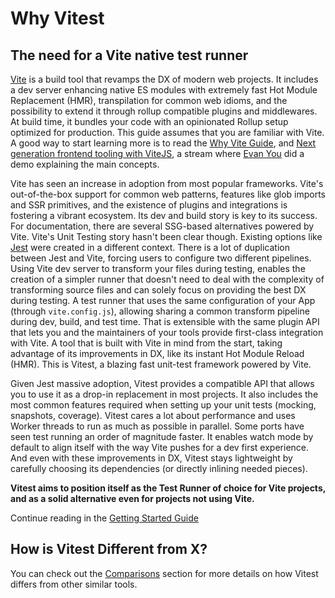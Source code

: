 # Why Vitest

## The need for a Vite native test runner

[Vite](https://vitejs.dev) is a build tool that revamps the DX of modern web projects. It includes a dev server enhancing native ES modules with extremely fast Hot Module Replacement (HMR), transpilation for common web idioms, and the possibility to extend it through rollup compatible plugins and middlewares. At build time, it bundles your code with an opinionated Rollup setup optimized for production. This guide assumes that you are familiar with Vite. A good way to start learning more is to read the [Why Vite Guide](https://vitejs.dev/guide/why.html), and [Next generation frontend tooling with ViteJS](https://www.youtube.com/watch?v=UJypSr8IhKY), a stream where [Evan You](https://twitter.com/youyuxi) did a demo explaining the main concepts. 

Vite has seen an increase in adoption from most popular frameworks. Vite's out-of-the-box support for common web patterns, features like glob imports and SSR primitives, and the existence of plugins and integrations is fostering a vibrant ecosystem. Its dev and build story is key to its success. For documentation, there are several SSG-based alternatives powered by Vite. Vite's Unit Testing story hasn't been clear though. Existing options like [Jest](https://jestjs.io/) were created in a different context. There is a lot of duplication between Jest and Vite, forcing users to configure two different pipelines. Using Vite dev server to transform your files during testing, enables the creation of a simpler runner that doesn't need to deal with the complexity of transforming source files and can solely focus on providing the best DX during testing. A test runner that uses the same configuration of your App (through `vite.config.js`), allowing sharing a common transform pipeline during dev, build, and test time. That is extensible with the same plugin API that lets you and the maintainers of your tools provide first-class integration with Vite. A tool that is built with Vite in mind from the start, taking advantage of its improvements in DX, like its instant Hot Module Reload (HMR). This is Vitest, a blazing fast unit-test framework powered by Vite. 

Given Jest massive adoption, Vitest provides a compatible API that allows you to use it as a drop-in replacement in most projects. It also includes the most common features required when setting up your unit tests (mocking, snapshots, coverage). Vitest cares a lot about performance and uses Worker threads to run as much as possible in parallel. Some ports have seen test running an order of magnitude faster. It enables watch mode by default to align itself with the way Vite pushes for a dev first experience. And even with these improvements in DX, Vitest stays lightweight by carefully choosing its dependencies (or directly inlining needed pieces). 

**Vitest aims to position itself as the Test Runner of choice for Vite projects, and as a solid alternative even for projects not using Vite.**

Continue reading in the [Getting Started Guide](./index)

## How is Vitest Different from X?

You can check out the [Comparisons](./comparisons) section for more details on how Vitest differs from other similar tools.
